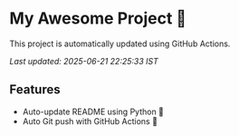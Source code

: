 # My Awesome Project 🚀

This project is automatically updated using GitHub Actions.

_Last updated: 2025-06-21 22:25:33 IST_

## Features
- Auto-update README using Python 🐍
- Auto Git push with GitHub Actions 🤖
